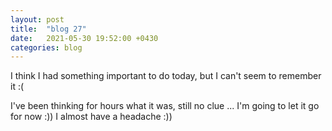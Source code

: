 ```yaml
---
layout: post
title:  "blog 27"
date:   2021-05-30 19:52:00 +0430
categories: blog
---
```


I think I had something important to do today, but I can't seem to remember it :( 

I've been thinking for hours what it was, still no clue ...
I'm going to let it go for now :)) I almost have a headache :))


